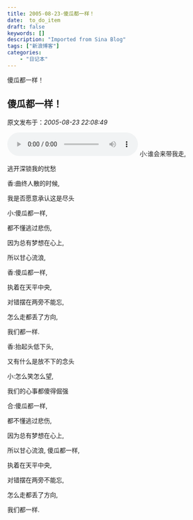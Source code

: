 ```yaml
---
title: 2005-08-23-傻瓜都一样！
date:  to_do_item
draft: false
keywords: []
description: "Imported from Sina Blog"
tags: ["新浪博客"]
categories: 
    - "日记本"
---
```

傻瓜都一样！
## 傻瓜都一样！

 原文发布于：*2005-08-23 22:08:49*

![傻瓜都一样！](http&#58;//www.ksolu.com/yx/fc/傻瓜都一样.wma)
 小&#58;谁会来带我走,

逃开深锁我的忧愁

香&#58;曲终人散的时候,

我是否愿意承认这是尽头

小&#58;傻瓜都一样,

都不懂逃过悲伤,

因为总有梦想在心上,

所以甘心流浪,

香&#58;傻瓜都一样,

执着在天平中央,

对错摆在两旁不能忘,

怎么走都丢了方向,

我们都一样.

香&#58;抬起头低下头,

又有什么是放不下的念头

小&#58;怎么笑怎么望,

我们的心事都傻得倔强

合&#58;傻瓜都一样,

都不懂逃过悲伤,

因为总有梦想在心上,

所以甘心流浪,
傻瓜都一样,

执着在天平中央,

对错摆在两旁不能忘,

怎么走都丢了方向,

我们都一样.


